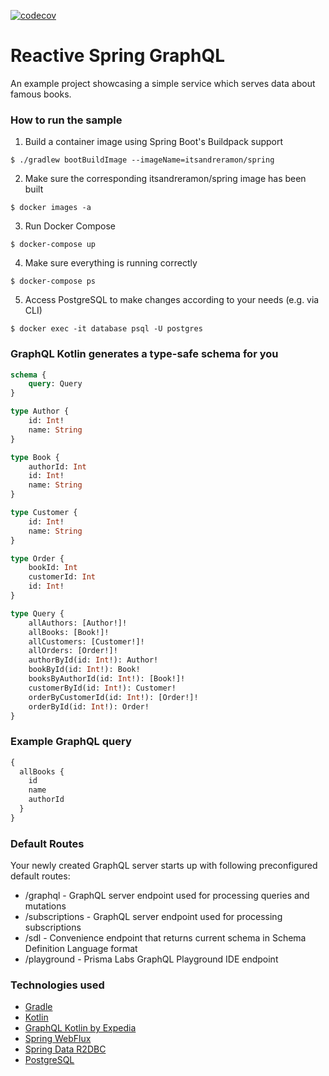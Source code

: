 [![codecov](https://codecov.io/gh/itsandreramon/reactive-spring-graphql/branch/main/graph/badge.svg)](https://codecov.io/gh/itsandreramon/reactive-spring-graphql)

# Reactive Spring GraphQL
An example project showcasing a simple service which serves data about famous books.

### How to run the sample
1. Build a container image using Spring Boot's Buildpack support
```
$ ./gradlew bootBuildImage --imageName=itsandreramon/spring
```

2. Make sure the corresponding itsandreramon/spring image has been built
```
$ docker images -a
```
3. Run Docker Compose
```
$ docker-compose up
```
4. Make sure everything is running correctly
```
$ docker-compose ps
```
5. Access PostgreSQL to make changes according to your needs (e.g. via CLI)
```
$ docker exec -it database psql -U postgres
```

### GraphQL Kotlin generates a type-safe schema for you
```graphql
schema {
    query: Query
}

type Author {
    id: Int!
    name: String
}

type Book {
    authorId: Int
    id: Int!
    name: String
}

type Customer {
    id: Int!
    name: String
}

type Order {
    bookId: Int
    customerId: Int
    id: Int!
}

type Query {
    allAuthors: [Author!]!
    allBooks: [Book!]!
    allCustomers: [Customer!]!
    allOrders: [Order!]!
    authorById(id: Int!): Author!
    bookById(id: Int!): Book!
    booksByAuthorId(id: Int!): [Book!]!
    customerById(id: Int!): Customer!
    orderByCustomerId(id: Int!): [Order!]!
    orderById(id: Int!): Order!
}
```

### Example GraphQL query
```graphql
{
  allBooks {
    id
    name
    authorId
  }
}
```

### Default Routes
Your newly created GraphQL server starts up with following preconfigured default routes:

- /graphql - GraphQL server endpoint used for processing queries and mutations
- /subscriptions - GraphQL server endpoint used for processing subscriptions
- /sdl - Convenience endpoint that returns current schema in Schema Definition Language format
- /playground - Prisma Labs GraphQL Playground IDE endpoint

### Technologies used
- [Gradle](https://github.com/gradle/gradle)
- [Kotlin](https://github.com/JetBrains/kotlin)
- [GraphQL Kotlin by Expedia](https://github.com/ExpediaGroup/graphql-kotlin)
- [Spring WebFlux](https://spring.io/reactive)
- [Spring Data R2DBC](https://spring.io/projects/spring-data-r2dbc)
- [PostgreSQL](https://www.postgresql.org/)
